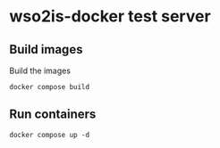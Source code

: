 # wso2is-docker test server

## Build images

Build the images
```shell
docker compose build
```

## Run containers

```shell
docker compose up -d
```